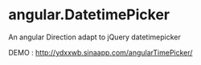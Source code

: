 # angular.DatetimePicker
An angular Direction adapt to jQuery datetimepicker

DEMO : http://ydxxwb.sinaapp.com/angularTimePicker/
